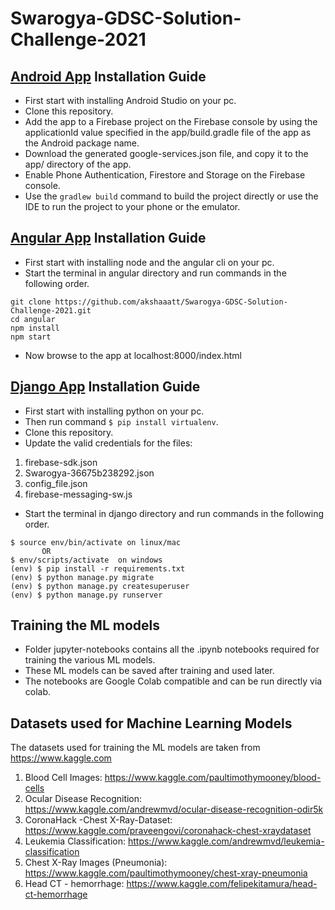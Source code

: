 # Swarogya-GDSC-Solution-Challenge-2021  

## [Android App](https://play.google.com/store/apps/details?id=com.swarogya.app) Installation Guide

- First start with installing Android Studio on your pc.
- Clone this repository.
- Add the app to a Firebase project on the Firebase console by using the applicationId value specified in the app/build.gradle file of the app as the Android package name.
- Download the generated google-services.json file, and copy it to the app/ directory of the app.
- Enable Phone Authentication, Firestore and Storage on the Firebase console.
- Use the ```gradlew build``` command to build the project directly or use the IDE to run the project to your phone or the emulator.

## [Angular App](https://www.swarogya.com) Installation Guide

- First start with installing node and the angular cli on your pc.
- Start the terminal in angular directory and run commands in the following order.
```
git clone https://github.com/akshaaatt/Swarogya-GDSC-Solution-Challenge-2021.git
cd angular
npm install
npm start
```
- Now browse to the app at localhost:8000/index.html

## [Django App](https://app.swarogya.com) Installation Guide

- First start with installing python on your pc.
- Then run command ```$ pip install virtualenv```.
- Clone this repository.
- Update the valid credentials for the files: 
1. firebase-sdk.json
2. Swarogya-36675b238292.json
3. config_file.json
4. firebase-messaging-sw.js
- Start the terminal in django directory and run commands in the following order.
```$ virtualenv env 
$ source env/bin/activate on linux/mac
       OR
$ env/scripts/activate  on windows
(env) $ pip install -r requirements.txt
(env) $ python manage.py migrate
(env) $ python manage.py createsuperuser
(env) $ python manage.py runserver
```
## Training the ML models

- Folder jupyter-notebooks contains all the .ipynb notebooks required for training the various ML models.
- These ML models can be saved after training and used later.
- The notebooks are Google Colab compatible and can be run directly via colab.

## Datasets used for Machine Learning Models

The datasets used for training the ML models are taken from https://www.kaggle.com

1. Blood Cell Images: https://www.kaggle.com/paultimothymooney/blood-cells
2. Ocular Disease Recognition: https://www.kaggle.com/andrewmvd/ocular-disease-recognition-odir5k
3. CoronaHack -Chest X-Ray-Dataset: https://www.kaggle.com/praveengovi/coronahack-chest-xraydataset
4. Leukemia Classification: https://www.kaggle.com/andrewmvd/leukemia-classification
5. Chest X-Ray Images (Pneumonia): https://www.kaggle.com/paultimothymooney/chest-xray-pneumonia
6. Head CT - hemorrhage: https://www.kaggle.com/felipekitamura/head-ct-hemorrhage
